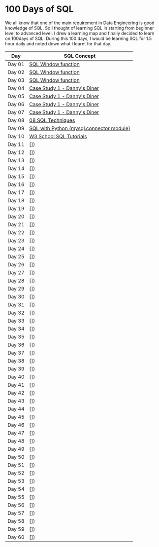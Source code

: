 # 100 Days of SQL
We all know that one of the main requirement in Data Engineering is good knowledge of SQL. So I thought of learning SQL in starting from beginner level to advanced level. I drew a learning map and finally decided to learn on 100days of SQL. During this 100 days, I would be learning SQL for 1.5 hour daily and noted down what I learnt for that day.

| Day | SQL Concept |
|---------|---------------|
| Day 01 | [SQL Window function](https://github.com/vidush5/100-Days-of-SQL/tree/main/Day_01)|
| Day 02 | [SQL Window function](https://github.com/vidush5/100-Days-of-SQL/tree/main/Day_02)|
| Day 03 | [SQL Window function](https://github.com/vidush5/100-Days-of-SQL/tree/main/Day_03)|
| Day 04 | [Case Study 1 - Danny's Diner](https://github.com/vidush5/100-Days-of-SQL/tree/main/Day_04)|
| Day 05 | [Case Study 1 - Danny's Diner](https://github.com/vidush5/100-Days-of-SQL/tree/main/Day_05)|
| Day 06 | [Case Study 1 - Danny's Diner](https://github.com/vidush5/100-Days-of-SQL/tree/main/Day_06)|
| Day 07 | [Case Study 1 - Danny's Diner](https://github.com/vidush5/100-Days-of-SQL/tree/main/Day_07)|
| Day 08 | [08 SQL Techniques](https://github.com/vidush5/100-Days-of-SQL/tree/main/Day_08)|
| Day 09 | [SQL with Python (mysql.connector module)](https://github.com/vidush5/100-Days-of-SQL/tree/main/Day_09)|
| Day 10 | [W3 School SQL Tutorials](https://github.com/vidush5/100-Days-of-SQL/tree/main/Day_10)|
| Day 11 | [])|
| Day 12 | [])|
| Day 13 | [])|
| Day 14 | [])|
| Day 15 | [])|
| Day 16 | [])|
| Day 17 | [])|
| Day 18 | [])|
| Day 19 | [])|
| Day 20 | [])|
| Day 21 | [])|
| Day 22 | [])|
| Day 23 | [])|
| Day 24 | [])|
| Day 25 | [])|
| Day 26 | [])|
| Day 27 | [])|
| Day 28 | [])|
| Day 29 | [])|
| Day 30 | [])|
| Day 31 | [])|
| Day 32 | [])|
| Day 33 | [])|
| Day 34 | [])|
| Day 35 | [])|
| Day 36 | [])|
| Day 37 | [])|
| Day 38 | [])|
| Day 39 | [])|
| Day 40 | [])|
| Day 41 | [])|
| Day 42 | [])|
| Day 43 | [])|
| Day 44 | [])|
| Day 45 | [])|
| Day 46 | [])|
| Day 47 | [])|
| Day 48 | [])|
| Day 49 | [])|
| Day 50 | [])|
| Day 51 | [])|
| Day 52 | [])|
| Day 53 | [])|
| Day 54 | [])|
| Day 55 | [])|
| Day 56 | [])|
| Day 57 | [])|
| Day 58 | [])|
| Day 59 | [])|
| Day 60 | [])|